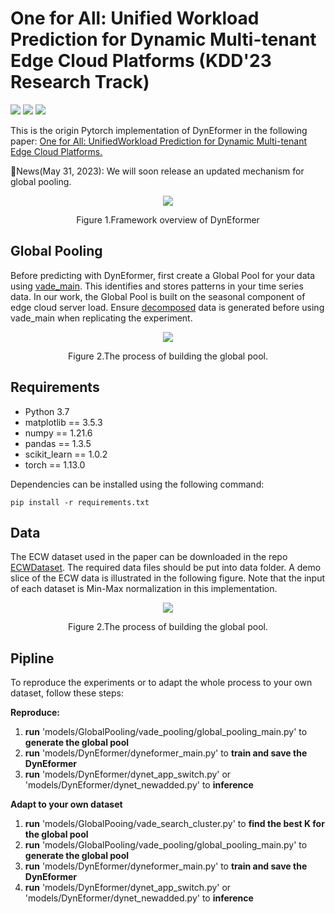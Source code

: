 # One for All: Unified Workload Prediction for Dynamic Multi-tenant Edge Cloud Platforms (KDD'23 Research Track)
![](https://img.shields.io/badge/python-3.7-brightgreen.svg)
![](https://img.shields.io/badge/Pytorch-red.svg)
![](https://img.shields.io/badge/license-brightgreen.svg)

This is the origin Pytorch implementation of DynEformer in the following paper: [One for All: UnifiedWorkload Prediction for Dynamic Multi-tenant Edge Cloud Platforms.](https://arxiv.org/abs/2306.01507)

🚩News(May 31, 2023): We will soon release an updated mechanism for global pooling.

<div align="center">
  <img src="https://github.com/hsy23/KDD23_DynEformer/assets/45703329/ea33c6dc-973c-4175-b5fb-bef5da843802">
  <p>Figure 1.Framework overview of DynEformer</p>
</div>

## Global Pooling
Before predicting with DynEformer, first create a Global Pool for your data using [vade_main](models/GlobalPooing/vade_search_cluster/vade_main.py). This identifies and stores patterns in your time series data. In our work, the Global Pool is built on the seasonal component of edge cloud server load. Ensure [decomposed](models/GlobalPooing/series_decomp.py) data is generated before using vade_main when replicating the experiment.

<div align="center">
  <img src="https://github.com/hsy23/KDD23_DynEformer/assets/45703329/abadfc62-7fd4-4082-93c9-7921e3c8d9d9">
  <p>Figure 2.The process of building the global pool.</p>
</div>

## Requirements
- Python 3.7
- matplotlib == 3.5.3
- numpy == 1.21.6
- pandas == 1.3.5
- scikit_learn == 1.0.2
- torch == 1.13.0

Dependencies can be installed using the following command:

```pip install -r requirements.txt```

## Data
The ECW dataset used in the paper can be downloaded in the repo [ECWDataset](https://github.com/hsy23/ECWDataset). The required data files should be put into data folder. A demo slice of the ECW data is illustrated in the following figure. Note that the input of each dataset is Min-Max normalization in this implementation.

<div align="center">
  <img src="https://github.com/hsy23/KDD23_DynEformer/assets/45703329/b523ec9f-0e2f-49d6-9780-687a903790fd">
  <p>Figure 2.The process of building the global pool.</p>
</div>

## Pipline
To reproduce the experiments or to adapt the whole process to your own dataset, follow these steps:

**Reproduce:**

1. **run** 'models/GlobalPooling/vade_pooling/global_pooling_main.py' to **generate the global pool**
2. **run** 'models/DynEformer/dyneformer_main.py' to **train and save the DynEformer**
3. **run** 'models/DynEformer/dynet_app_switch.py' or 'models/DynEformer/dynet_newadded.py' to **inference**

**Adapt to your own dataset**

1. **run** 'models/GlobalPooing/vade_search_cluster.py' to **find the best K for the global pool**
2. **run** 'models/GlobalPooling/vade_pooling/global_pooling_main.py' to **generate the global pool**
3. **run** 'models/DynEformer/dyneformer_main.py' to **train and save the DynEformer**
4.  **run** 'models/DynEformer/dynet_app_switch.py' or 'models/DynEformer/dynet_newadded.py' to **inference**
